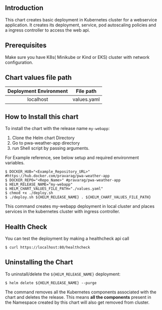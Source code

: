## Introduction

This chart creates basic deployment in Kubernetes cluster for a webservice application. It creates its deployment, service, pod autoscaling policies and a ingress controller to access the web api.

## Prerequisites

Make sure you have K8s( Minikube or Kind or EKS) cluster with network configuration.

## Chart values file path

| Deployment Environment |      File path     |
|:----------------------:|:------------------:|
|           localhost          |   values.yaml   |

## How to Install this chart

To install the chart with the release name `my-webapp`:
1. Clone the Helm chart Directory
2. Go to pwa-weather-app directory
3. run Shell script by passing arguments.

For Example reference, see below setup and required environment variables.

```
$ DOCKER_HUB="<Example_Repository_URL>" #https://hub.docker.com/pravarag/pwa-weather-app
$ DOCKER_REPO="<Repo_Name>" #pravarag/pwa-weather-app
$ HELM_RELEASE_NAME="my-webapp"
$ HELM_CHART_VALUES_FILE_PATH="./values.yaml"
$ chmod +x ./deploy.sh
$ ./deploy.sh ${HELM_RELEASE_NAME} . ${HELM_CHART_VALUES_FILE_PATH}
```

This command creates my-webapp deployment in local cluster and places services in the kubernetes cluster with ingress controller.

## Health Check
You can test the deployment by making a healthcheck api call

```
$ curl https://localhost:80/healthcheck

```

## Uninstalling the Chart
To uninstall/delete the `${HELM_RELEASE_NAME}` deployment:

```
$ helm delete ${HELM_RELEASE_NAME} --purge
```

The command removes all the Kubernetes components associated with the
chart and deletes the release. This means **all the components**
present in the Namespace created by this chart will also get removed
from cluster.